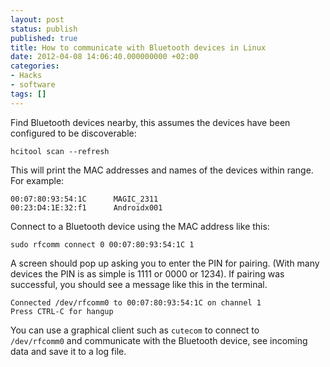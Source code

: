 ```yaml
---
layout: post
status: publish
published: true
title: How to communicate with Bluetooth devices in Linux
date: 2012-04-08 14:06:40.000000000 +02:00
categories:
- Hacks
- software
tags: []
---
```

Find Bluetooth devices nearby, this assumes the devices have been configured to be discoverable:

```
hcitool scan --refresh
```

This will print the MAC addresses and names of the devices within range. For example:

```
00:07:80:93:54:1C      MAGIC_2311
00:23:D4:1E:32:f1      Androidx001
```

Connect to a Bluetooth device using the MAC address like this:

```
sudo rfcomm connect 0 00:07:80:93:54:1C 1
```

A screen should pop up asking you to enter the PIN for pairing. (With many devices the PIN is as simple is 1111 or 0000 or 1234). If pairing was successful, you should see a message like this in the terminal.

```
Connected /dev/rfcomm0 to 00:07:80:93:54:1C on channel 1
Press CTRL-C for hangup
```

You can use a graphical client such as `cutecom` to connect to `/dev/rfcomm0` and communicate with the Bluetooth device, see incoming data and save it to a log file.
